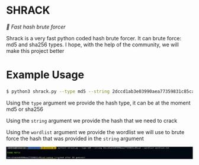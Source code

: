 # SHRACK
*🚀 Fast hash brute forcer*

Shrack is a very fast python coded hash brute forcer. It can brute force: md5 and sha256 types. I hope, with the help of the community, we will make this project better

# Example Usage
```bash
$ python3 shrack.py --type md5 --string 2dccd1ab3e03990aea77359831c85ca2 --wordlist wordlist.txt
```
Using the `type` argument we provide the hash type, it can be at the moment md5 or sha256

Using the `string` argument we provide the hash that we need to crack

Using the `wordlist` argument we provide the wordlist we will use to brute force the hash that was provided in the `string` argument

![Screenshot](assets/screenshot.png)
